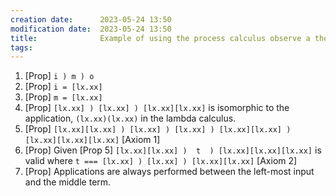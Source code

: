 ```yaml
---
creation date:		2023-05-24 13:50
modification date:	2023-05-24 13:50
title: 				Example of using the process calculus observe a theorem of the lambda calculus
tags:
---
```

1. [Prop] `i ) m ) o`
2. [Prop] `i = [lx.xx]`
3. [Prop] `m = [lx.xx]`
4. [Prop] `[lx.xx] ) [lx.xx] ) [lx.xx][lx.xx]` is isomorphic to the application, `(lx.xx)(lx.xx)` in the lambda calculus.
5. [Prop] `[lx.xx][lx.xx] ) [lx.xx] ) [lx.xx] ) [lx.xx][lx.xx] ) [lx.xx][lx.xx][lx.xx]`  [Axiom 1]
6. [Prop] Given  [Prop 5] `[lx.xx][lx.xx] )  t  ) [lx.xx][lx.xx][lx.xx]` is valid where `t === [lx.xx] ) [lx.xx] ) [lx.xx][lx.xx]`  [Axiom 2]
7. [Prop] Applications are always performed between the left-most input and the middle term.